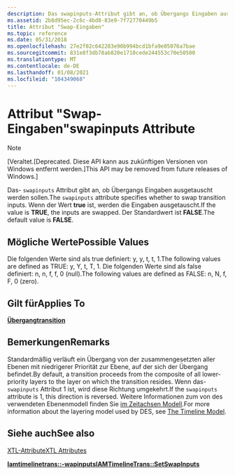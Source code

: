 ```yaml
---
description: Das swapinputs-Attribut gibt an, ob Übergangs Eingaben ausgetauscht werden sollen. Wenn der Wert true ist, werden die Eingaben ausgetauscht. Der Standardwert ist FALSE.
ms.assetid: 2b8d95ec-2c6c-4bd8-83e9-7f72770449b5
title: Attribut "Swap-Eingaben"
ms.topic: reference
ms.date: 05/31/2018
ms.openlocfilehash: 27e2f02c642283e90b994bcd1bfa9e05076a7bae
ms.sourcegitcommit: 831e8f3db78ab820e1710cede244553c70e50500
ms.translationtype: MT
ms.contentlocale: de-DE
ms.lasthandoff: 01/08/2021
ms.locfileid: "104349068"
---
```

# <a name="swapinputs-attribute"></a><span data-ttu-id="325cc-105">Attribut "Swap-Eingaben"</span><span class="sxs-lookup"><span data-stu-id="325cc-105">swapinputs Attribute</span></span>

> [!Note]  
> <span data-ttu-id="325cc-106">\[Veraltet.</span><span class="sxs-lookup"><span data-stu-id="325cc-106">\[Deprecated.</span></span> <span data-ttu-id="325cc-107">Diese API kann aus zukünftigen Versionen von Windows entfernt werden.\]</span><span class="sxs-lookup"><span data-stu-id="325cc-107">This API may be removed from future releases of Windows.\]</span></span>

 

<span data-ttu-id="325cc-108">Das- `swapinputs` Attribut gibt an, ob Übergangs Eingaben ausgetauscht werden sollen.</span><span class="sxs-lookup"><span data-stu-id="325cc-108">The `swapinputs` attribute specifies whether to swap transition inputs.</span></span> <span data-ttu-id="325cc-109">Wenn der Wert **true** ist, werden die Eingaben ausgetauscht.</span><span class="sxs-lookup"><span data-stu-id="325cc-109">If the value is **TRUE**, the inputs are swapped.</span></span> <span data-ttu-id="325cc-110">Der Standardwert ist **FALSE**.</span><span class="sxs-lookup"><span data-stu-id="325cc-110">The default value is **FALSE**.</span></span>

## <a name="possible-values"></a><span data-ttu-id="325cc-111">Mögliche Werte</span><span class="sxs-lookup"><span data-stu-id="325cc-111">Possible Values</span></span>

<span data-ttu-id="325cc-112">Die folgenden Werte sind als true definiert: y, y, t, t, 1.</span><span class="sxs-lookup"><span data-stu-id="325cc-112">The following values are defined as TRUE: y, Y, t, T, 1.</span></span> <span data-ttu-id="325cc-113">Die folgenden Werte sind als false definiert: n, n, f, f, 0 (null).</span><span class="sxs-lookup"><span data-stu-id="325cc-113">The following values are defined as FALSE: n, N, f, F, 0 (zero).</span></span>

## <a name="applies-to"></a><span data-ttu-id="325cc-114">Gilt für</span><span class="sxs-lookup"><span data-stu-id="325cc-114">Applies To</span></span>

[<span data-ttu-id="325cc-115">**Übergang**</span><span class="sxs-lookup"><span data-stu-id="325cc-115">**transition**</span></span>](transition-element.md)

## <a name="remarks"></a><span data-ttu-id="325cc-116">Bemerkungen</span><span class="sxs-lookup"><span data-stu-id="325cc-116">Remarks</span></span>

<span data-ttu-id="325cc-117">Standardmäßig verläuft ein Übergang von der zusammengesetzten aller Ebenen mit niedrigerer Priorität zur Ebene, auf der sich der Übergang befindet.</span><span class="sxs-lookup"><span data-stu-id="325cc-117">By default, a transition proceeds from the composite of all lower-priority layers to the layer on which the transition resides.</span></span> <span data-ttu-id="325cc-118">Wenn das- `swapinputs` Attribut 1 ist, wird diese Richtung umgekehrt.</span><span class="sxs-lookup"><span data-stu-id="325cc-118">If the `swapinputs` attribute is 1, this direction is reversed.</span></span> <span data-ttu-id="325cc-119">Weitere Informationen zum von des verwendeten Ebenenmodell finden Sie [im Zeitachsen Modell](the-timeline-model.md).</span><span class="sxs-lookup"><span data-stu-id="325cc-119">For more information about the layering model used by DES, see [The Timeline Model](the-timeline-model.md).</span></span>

## <a name="see-also"></a><span data-ttu-id="325cc-120">Siehe auch</span><span class="sxs-lookup"><span data-stu-id="325cc-120">See also</span></span>

<dl> <dt>

[<span data-ttu-id="325cc-121">XTL-Attribute</span><span class="sxs-lookup"><span data-stu-id="325cc-121">XTL Attributes</span></span>](xtl-attributes.md)
</dt> <dt>

[<span data-ttu-id="325cc-122">**Iamtimelinetrans::-wapinputs**</span><span class="sxs-lookup"><span data-stu-id="325cc-122">**IAMTimelineTrans::SetSwapInputs**</span></span>](iamtimelinetrans-setswapinputs.md)
</dt> </dl>

 

 



